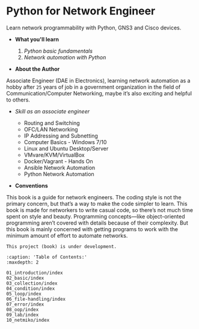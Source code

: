 # Python for Network Engineer

Learn network programmability with Python, GNS3 and Cisco devices.

- **What you'll learn**

  1. *Python basic fundamentals*
  2. *Network automation with Python*

- **About the Author**

Associate Engineer (DAE in Electronics),  learning network automation as a hobby after `25` years of job in a government organization in the field of Communication/Computer Networking, maybe it’s also exciting and helpful to others.

- *Skill as an associate engineer*

  - Routing and Switching
  - OFC/LAN Networking
  - IP Addressing and Subnetting
  - Computer Basics - Windows 7/10
  - Linux and Ubuntu Desktop/Server
  - VMvare/KVM/VirtualBox
  - Docker/Vagrant - Hands On
  - Ansible Network Automation
  - Python Network Automation

- **Conventions**

This book is a guide for network engineers. The coding style is not the primary concern, but that’s a way to make the code simpler to learn. This book is made for networkers to write casual code, so there’s not much time spent on style and beauty. Programming concepts—like object-oriented programming aren’t covered with details because of their complexity. But this book is mainly concerned with getting programs to work with the minimum amount of effort to automate networks.

```{warning}
This project (book) is under development.
```

```{toctree}
:caption: 'Table of Contents:'
:maxdepth: 2

01_introduction/index
02_basic/index
03_collection/index
04_condition/index
05_loop/index
06_file-handling/index
07_error/index
08_oop/index
09_lab/index
10_netmiko/index
```
